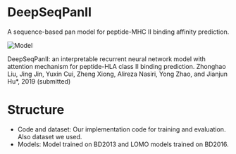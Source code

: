 # DeepSeqPanII
A sequence-based pan model for peptide-MHC II binding affinity prediction.

![Model](https://github.com/pcpLiu/DeepSeqPanII/blob/master/model.png)

DeepSeqPanII: an interpretable recurrent neural network model with attention mechanism for peptide-HLA class II binding prediction. Zhonghao Liu, Jing Jin, Yuxin Cui, Zheng Xiong, Alireza Nasiri, Yong Zhao, and Jianjun Hu*, 2019 (submitted)

# Structure
- Code and dataset: Our implementation code for training and evaluation. Also dataset we used.
- Models: Model trained on BD2013 and LOMO models trained on BD2016.
